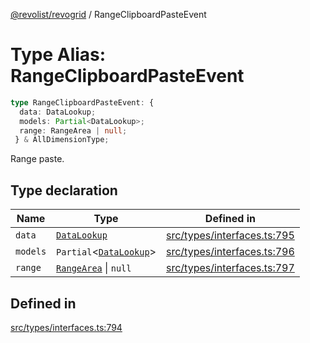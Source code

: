 [@revolist/revogrid](README.md) / RangeClipboardPasteEvent

# Type Alias: RangeClipboardPasteEvent

```ts
type RangeClipboardPasteEvent: {
  data: DataLookup;
  models: Partial<DataLookup>;
  range: RangeArea | null;
 } & AllDimensionType;
```

Range paste.

## Type declaration

| Name | Type | Defined in |
| ------ | ------ | ------ |
| `data` | [`DataLookup`](TypeAlias.DataLookup.md) | [src/types/interfaces.ts:795](https://github.com/revolist/revogrid/blob/3fee8276dedac5f7aa7fa43a0495db32609daeca/src/types/interfaces.ts#L795) |
| `models` | `Partial`\<[`DataLookup`](TypeAlias.DataLookup.md)\> | [src/types/interfaces.ts:796](https://github.com/revolist/revogrid/blob/3fee8276dedac5f7aa7fa43a0495db32609daeca/src/types/interfaces.ts#L796) |
| `range` | [`RangeArea`](TypeAlias.RangeArea.md) \| `null` | [src/types/interfaces.ts:797](https://github.com/revolist/revogrid/blob/3fee8276dedac5f7aa7fa43a0495db32609daeca/src/types/interfaces.ts#L797) |

## Defined in

[src/types/interfaces.ts:794](https://github.com/revolist/revogrid/blob/3fee8276dedac5f7aa7fa43a0495db32609daeca/src/types/interfaces.ts#L794)
